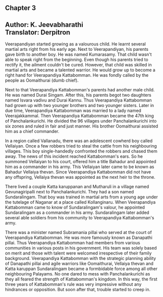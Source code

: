 ## Chapter 3
Author: K. Jeevabharathi  
Translator: Derpitron
---  
Veerapandiyan started growing as a valourous child. He learnt several martial arts right from his early age. Next to Veerapandiyan, his parents gave birth to another boy. He was named Kumarasamy. That child wasn't able to speak right from the beginning. Even though his parents tried to rectify it, the ailment couldn't be cured. However, that child was skilled in martial arts and became a talented warrior. He would grow up to become a right hand for Veerapandiya Kattabomman. He was fondly called by the people as Oomaithurai (dumb chief).

Next to that Veerapandiya Kattabomman's parents had another male child. He was named Durai Singam. After this, his parents begot two daughters named Isvara vadivu and Durai Kannu. Thus Veerapandiya Kattabomman had grown up with two younger brothers and two younger sisters. Later in due time, Veerapandiya Kattabomman was married to a lady named Veerajakkammal. Then Veerapandiya Kattabomman became the 47th king of Panchalankurichi. He divided the 96 villages under Panchalankurichi into six zones and ruled in fair and just manner. His brother Oomaithurai assisted him as a chief commander.

In a region called Vallanadu, there was an adolescent cowherd boy called Vellaiyan. Once a few robbers tried to steal the cattle from his neighbouring villages. This boy single-handedly confronted the robbers and chased them away. The news of this incident reached Kattabomman's ears. So he summoned Vellaiyan to his court, offered him a title Bahadur and appointed him as a commander in his army. This Vellaiyan later came to be known as Bahadur Vellaiya thevan. Since Veerapandiya Kattabomman did not have any offspring, Vellaiya thevan was appointed as the next heir to the throne. 

There lived a couple Katta karuppanan and Mutharuli in a village named Gevunagiripalli next to Panchalankurichi. They had a son named Sundaralingam. That boy was trained in martial arts from a young age under the tutelage of Naganar at a place called Kollanginaru. When Veerapandiya Kattabomman came to know of Sundaralingam's valour, he appointed Sundaralingam as a commander in his army. Sundaralingam later added several able soldiers from his community to Veerapandiya Kattabomman's army. 

There was a minister named Subramania pillai who served at the court of Veerapandiya Kattabomman. He was more famously known as Danapathi pillai. Thus Veerapandiya Kattabomman had members from various communities in various posts in his government. His team was solely based on merit and those with talent were welcomed irrespective of their family background. Veerapandiya Kattabomman with the strategic planning ability of Danapathi pillai and agile warriors like Oomaithurai, Vellaiya thevan and Katta karuppan Sundaralingam became a formbidable force among all other neighbouring Palayams. No one dared to mess with Panchalankurichi as they all feared the strength of Kattabomman's kingdom. In this way, the first three years of Kattabomman's rule was very impressive without any hindrances or opposition. But soon after that, trouble started to creep in.
